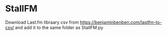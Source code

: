# StallFM

Download Last.fm libraary csv from https://benjaminbenben.com/lastfm-to-csv/ and add it to the same folder as StallFM.py
